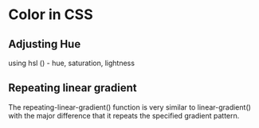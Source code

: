 # Color in CSS

## Adjusting Hue
using hsl () - hue, saturation, lightness

## Repeating linear gradient
The repeating-linear-gradient() function is very similar to linear-gradient() with the major difference that it repeats the specified gradient pattern. 